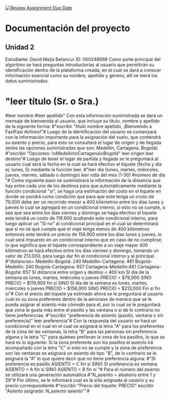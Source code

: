 [![Review Assignment Due Date](https://classroom.github.com/assets/deadline-readme-button-22041afd0340ce965d47ae6ef1cefeee28c7c493a6346c4f15d667ab976d596c.svg)](https://classroom.github.com/a/fz23fUQP)
# Documentación del proyecto
## Unidad 2

Estudiante: David Mejía Betancur
ID: 000248668
Como parte principal del algoritmo se hará preguntas introductorias al usuario que permitirán su identificación dentro de la plataforma creada, en el cual se dará a conocer información esencial como su nombre, apellido y género, allí se leerá los datos suministrados.
# "leer título (Sr. o Sra.) 
#leer nombre 
#leer apellido"
Con esta información suministrada se dará un mensaje de bienvenida al usuario, que incluye su título, nombre y apellido de la siguiente forma:
#"escribir "título nombre apellido, ¡Bienvenido a FastFast Airlines!"#
Luego de la identificación del usuario se comenzará con la información importante para la asignación del vuelo, que contendrá su asiento y precio, para esto se consultará el lugar de origen y de llegada (entre las opciones suministradas que son: Medellín, Cartagena, Bogotá)
#"escribir "Opciones: \nMedellín\nCartagena\nBogotá"
leer origen 
leer destino"#
Luego de tener el lugar de partida y llegada se le preguntará al usuario cual será la fecha en la cual se hará efectivo el tiquete (fecha y día ej: lunes, 5) mediante la función leer.
#"leer día (lunes, martes, miércoles, jueves, viernes, sábado o domingo)
leer ndía del mes (1-30) #número de dia "#
Como siguiente paso se suministrará la información de la distancia que hay entre cada uno de los destinos para que automáticamente mediante la función condicional "si", se haga una estimación del costo en el tiquete en donde se pondrá como condición que para que este tenga un costo de 79.000 debe ser un recorrido menor a 400 kilómetros entre los días lunes y jueves lo cual se agregará en un condicional interno, si esto no se cumple, o sea que sea entre los días viernes y domingo se haga efectivo el tiquete este tendrá un costo de 119.900 acabando este condicional interno, para luego aplicar un "Si no" al condicional principal en el cual se determinará que si no sé qué cumple que el viaje tenga menos de 400 kilómetros entonces este tendrá un precio de 156.900 entre los días lunes y jueves, lo cual será impuesto en un condicional interno que en caso de no cumplirse, lo que significa que el tiquete correspondiente a un viaje mayor 400 kilómetros se hará efectivo entre los días viernes y domingo, tomando un valor de 213.000, para luego dar fin al condicional interno y al principal.
#"distancias= 
Medellín-Bogotá: 240
Medellín-Cartagena: 461
Bogotá-Medellín: 240
Bogotá-Cartagena: 657
Cartagena-Medellín:461
Cartagena-Bogotá: 657
SI distancia entre origen y destino < 400 km
  SI día de la semana es lunes, martes, miércoles o jueves
    PRECIO = $79,900
  SINO
    PRECIO = $119,900
    fin si
SINO
  SI día de la semana es lunes, martes, miércoles o jueves
    PRECIO = $156,900
  SINO
    PRECIO = $213,000
    Fin si 
fin si"#
Con el precio del tiquete ya estimado ahora se le preguntará al usuario cuál es su zona preferente dentro de la aeronave de manera que se le pueda asignar el asiento más cómodo para él, por lo cual se le preguntará que zona le gusta más entre el pasillo y las ventana o si de lo contrario no tiene preferencias.
#"escribir "preferencia de asiento (pasillo, ventana o sin preferencia)"
leer preferencia"#
Con la respuesta del usuario se hará un condicional en el cual en el cual se asignará la letra "A" para los preferentes de la zona de las ventanas, la letra "B" para las personas sin preferencia alguna y la letra "C" para quienes prefieran la zona de los pasillos, lo que se hará es lo siguiente: Si la zona preferente son los pasillos el asiento irá acompañado con la letra "C" si esto no se cumple y la zona de preferencia son las ventanas se asignará un asiento de tipo "B", de lo contrario se le asignará la "A" lo que quiere decir que no tiene preferencia alguna:
#"SI preferencia es pasillo
  ASIENTO = C
fin si
SINO SI preferencia es ventana
  ASIENTO = A
  fin si
SINO
  ASIENTO = B
fin si "#
Para el número del asiento se utilizará una generación automática 
#"N_asiento = aleatorio entre 1 y 29"#
Por último, se le informará cual es la silla asignada al usuario y su precio correspondiente
#"escribir "Precio del tiquete: PRECIO"
escribir "Asiento asignado: N_asiento asiento""# 



